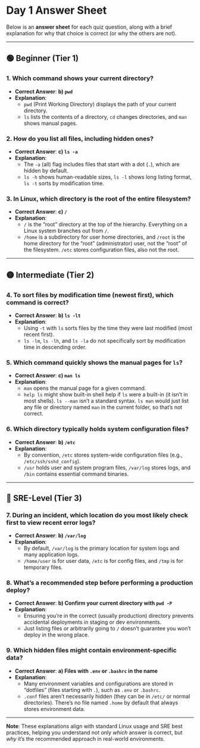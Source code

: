 # Day 1 Answer Sheet

Below is an **answer sheet** for each quiz question, along with a brief explanation for why that choice is correct (or why the others are not).

---

## 🟢 Beginner (Tier 1)

### 1. Which command shows your current directory?

- **Correct Answer**: **b) `pwd`**  
- **Explanation**:  
  - `pwd` (Print Working Directory) displays the path of your current directory.  
  - `ls` lists the contents of a directory, `cd` changes directories, and `man` shows manual pages.

### 2. How do you list all files, including hidden ones?

- **Correct Answer**: **c) `ls -a`**  
- **Explanation**:  
  - The `-a` (all) flag includes files that start with a dot (`.`), which are hidden by default.  
  - `ls -h` shows human-readable sizes, `ls -l` shows long listing format, `ls -t` sorts by modification time.

### 3. In Linux, which directory is the root of the entire filesystem?

- **Correct Answer**: **c) `/`**  
- **Explanation**:  
  - `/` is the “root” directory at the top of the hierarchy. Everything on a Linux system branches out from `/`.  
  - `/home` is a subdirectory for user home directories, and `/root` is the home directory for the “root” (administrator) user, not the “root” of the filesystem. `/etc` stores configuration files, also not the root.

---

## 🟡 Intermediate (Tier 2)

### 4. To sort files by **modification time** (newest first), which command is correct?

- **Correct Answer**: **b) `ls -lt`**  
- **Explanation**:  
  - Using `-t` with `ls` sorts files by the time they were last modified (most recent first).  
  - `ls -lm`, `ls -lh`, and `ls -la` do not specifically sort by modification time in descending order.

### 5. Which command quickly shows the manual pages for `ls`?

- **Correct Answer**: **c) `man ls`**  
- **Explanation**:  
  - `man` opens the manual page for a given command.  
  - `help ls` might show built-in shell help if `ls` were a built-in (it isn’t in most shells). `ls --man` isn’t a standard syntax. `ls man` would just list any file or directory named `man` in the current folder, so that’s not correct.

### 6. Which directory typically holds system configuration files?

- **Correct Answer**: **b) `/etc`**  
- **Explanation**:  
  - By convention, `/etc` stores system-wide configuration files (e.g., `/etc/ssh/sshd_config`).  
  - `/usr` holds user and system program files, `/var/log` stores logs, and `/bin` contains essential command binaries.

---

## 🔴 SRE-Level (Tier 3)

### 7. During an incident, which location do you **most** likely check first to view recent error logs?

- **Correct Answer**: **b) `/var/log`**  
- **Explanation**:  
  - By default, `/var/log` is the primary location for system logs and many application logs.  
  - `/home/user` is for user data, `/etc` is for config files, and `/tmp` is for temporary files.

### 8. What’s a recommended step before performing a **production** deploy?

- **Correct Answer**: **b) Confirm your current directory with `pwd -P`**  
- **Explanation**:  
  - Ensuring you’re in the correct (usually production) directory prevents accidental deployments in staging or dev environments.  
  - Just listing files or arbitrarily going to `/` doesn’t guarantee you won’t deploy in the wrong place.

### 9. Which hidden files might contain environment-specific data?

- **Correct Answer**: **a) Files with `.env` or `.bashrc` in the name**  
- **Explanation**:  
  - Many environment variables and configurations are stored in “dotfiles” (files starting with `.`), such as `.env` or `.bashrc`.  
  - `.conf` files aren’t necessarily hidden (they can be in `/etc/` or normal directories). There’s no file named `.home` by default that always stores environment data.

---

**Note**: These explanations align with standard Linux usage and SRE best practices, helping you understand not only *which* answer is correct, but *why* it’s the recommended approach in real-world environments.
